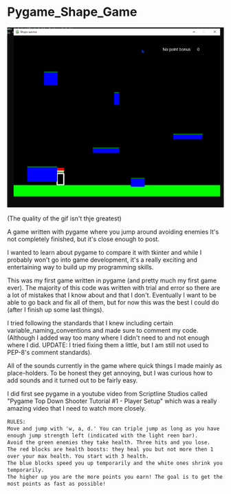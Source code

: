 # Pygame_Shape_Game
![screen-gif](./readme/shapegame.gif)

(The quality of the gif isn't thje greatest)


A game written with pygame where you jump around avoiding enemies
It's not completely finished, but it's close enough to post.

I wanted to learn about pygame to compare it with tkinter and while I probably won't go into game development, it's a really exciting and entertaining way to build up my programming skills.

This was my first game written in pygame (and pretty much my first game ever). The majority of this code was written with trial and error so there are a lot of mistakes that I know about and that I don't. Eventually I want to be able to go back and fix all of them, but for now this was the best I could do (after I finish up some last things).

I tried following the standards that I knew including certain variable_naming_conventions and made sure to comment my code. (Although I added way too many where I didn't need to and not enough where I did. UPDATE: I tried fixing them a little, but I am still not used to PEP-8's comment standards). 

All of the sounds currently in the game where quick things I made mainly as place-holders. To be honest they get annoying, but I was curious how to add sounds and it turned out to be fairly easy.

I did first see pygame in a youtube video from Scriptline Studios called "Pygame Top Down Shooter Tutorial #1 - Player Setup" which was a really amazing video that I need to watch more closely.

```
RULES:
Move and jump with 'w, a, d.' You can triple jump as long as you have enough jump strength left (indicated with the light reen bar).
Avoid the green enemies they take health. Three hits and you lose.
The red blocks are health boosts: they heal you but not more then 1 over your max health. You start with 3 health.
The blue blocks speed you up temporarily and the white ones shrink you temporarily.
The higher up you are the more points you earn! The goal is to get the most points as fast as possible!
```
